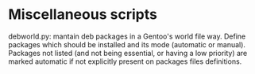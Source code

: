 Miscellaneous scripts
=====================

debworld.py: mantain deb packages in a Gentoo's world file way. Define packages which should be installed and its mode (automatic or manual). Packages not listed (and not being essential, or having a low priority) are marked automatic if not explicitly present on packages files definitions.
